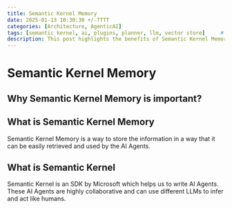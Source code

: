 ```yaml
---
title: Semantic Kernel Memory
date: 2025-01-13 10:30:30 +/-TTTT
categories: [Architecture, AgenticAI]
tags: [semantic kernel, ai, plugins, planner, llm, vector store]     # TAG names should always be lowercase
description: This post highlights the benefits of Semantic Kernel Memory and its use in developing AI Agents
---
```


# Semantic Kernel Memory

## Why Semantic Kernel Memory is important?


## What is Semantic Kernel Memory
Semantic Kernel Memory is a way to store the information in a way that it can be easily retrieved and used by the AI Agents.

## What is Semantic Kernel
Semantic Kernel is an SDK by Microsoft which helps us to write AI Agents. These AI Agents are highly collaborative and can use different LLMs to infer and act like humans.
